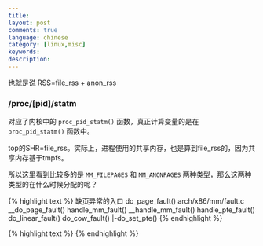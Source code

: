 ```yaml
---
title:
layout: post
comments: true
language: chinese
category: [linux,misc]
keywords:
description:
---
```


<!-- more -->

也就是说 RSS=file_rss + anon_rss

### /proc/[pid]/statm

对应了内核中的 `proc_pid_statm()` 函数，真正计算变量的是在 `proc_pid_statm()` 函数中。

top的SHR=file_rss。实际上，进程使用的共享内存，也是算到file_rss的，因为共享内存基于tmpfs。

所以这里看到比较多的是 `MM_FILEPAGES` 和 `MM_ANONPAGES` 两种类型，那么这两种类型的在什么时候分配的呢？

{% highlight text %}
缺页异常的入口
do_page_fault() arch/x86/mm/fault.c
__do_page_fault()
handle_mm_fault()
__handle_mm_fault()
handle_pte_fault()
do_linear_fault()
do_cow_fault()
 |-do_set_pte()
{% endhighlight %}

<!--


cgroup提供了自动清除能力
https://access.redhat.com/documentation/zh-cn/red_hat_enterprise_linux/7/html/resource_management_guide/sec-common_tunable_parameters


#### memory.limit_in_bytes

设置后立即生效，等物理内存使用超过了限制后 failcnt 会加一，然后尝试将物理内存中的数据迁移到 swap 上去，如果空间不足，那么就会触发 OOM 机制。

#### memory.oom_control

用于控制超过内存上限后的行为，默认设置的为 0 ，也就是触发 OOM ；也可以设置为 1 ，此时不会启动 OOM ，当内存不足时会暂停该进程直到有空余的内存之后再继续运行。

同时，该文件中还包含一个只读的 `under_oom` 字段，用来表示当前是否已经进入 OOM 状态，也即是否有进程被暂停了。

注意，root cgroup 的 OOM 是不能被禁用的。

#### memory.force_empty

写入 0 时会立即触发系统尽可能的回收该分组所占用的内存，主要用于移除该 cgroup 前尽快回收该分组所占用的内存，这样在迁移时会快些。

#### memory.swappiness

默认和全局的 swappiness (/proc/sys/vm/swappiness) 一样，功能相同，有一点区别是如果被设置成 0 就算系统配置的有交换空间，也不会使用交换空间。

#### memory.soft_limit_in_bytes

其特点是，当系统内存充裕时该配置不起任何作用；当系统内存吃紧时，系统会尽量的将组的内存限制在该配置值之下，注意是尽量而非 100% 保证。

当系统的内存吃紧时，所有的 cgroup 会一起竞争内存资源，会出现某些组出现内存饥饿的情况。如果配置了 soft limit 那么当系统内存吃紧时，会让超过 soft limit 限制的 cgroup 释放出超过 soft limit 的那部分内存，也有可能更多，这样其它 cgroup 就有了更多的机会分配到内存。

也就是说，这是当系统内存不足时的一种妥协机制，给次等重要的进程设置 soft limit，使得当系统内存吃紧时，把机会让给其它重要的进程。

注意：在系统内存吃紧时，而分组中又收到了内存申请的请求，那么此时会触发内存回收操作，如果是频繁触发，那么会严重影响当前 cgroup 的性能。

#### memory.pressure_level

用来监控该组中内存压力，当压力过大时会尝试先回收部分内存，从而会影响内存的分配速度，通过监控当前 cgroup 的内存压力，可以在有压力时采取一定的行动来改善当前 cgroup 的性能，例如关闭不重要的服务。

目前有三种压力水平：
* low 分配内存之前需要先回收内存中的数据，此时回收的是在磁盘上有对应文件的内存数据。
* medium 系统已经开始频繁使用交换空间了。
* critical 该组快撑不住了，系统随时有可能 kill 掉该组中的进程。


如何配置相关的监听事件呢？和memory.oom_control类似，大概步骤如下：
利用函数eventfd(2)创建一个event_fd
打开文件memory.pressure_level，得到pressure_level_fd
往cgroup.event_control中写入这么一串：<event_fd> <pressure_level_fd> <level>
然后通过读event_fd得到通知
注意： 多个level可能要创建多个event_fd，好像没有办法共用一个（本人没有测试过）

#### memory thresholds

我们可以通过cgroup的事件通知机制来实现对内存的监控，当内存使用量穿过（变得高于或者低于）我们设置的值时，就会收到通知。使用方法和memory.oom_control类似，大概步骤如下：
利用函数eventfd(2)创建一个event_fd
打开文件memory.usage_in_bytes，得到usage_in_bytes_fd
往cgroup.event_control中写入这么一串：<event_fd> <usage_in_bytes_fd> <threshold>
然后通过读event_fd得到通知
-->

{% highlight text %}
{% endhighlight %}
